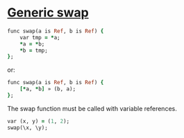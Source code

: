 [1]: http://rosettacode.org/wiki/Generic_swap

# [Generic swap][1]

```ruby
func swap(a is Ref, b is Ref) {
    var tmp = *a;
    *a = *b;
    *b = tmp;
};
```


or:

```ruby
func swap(a is Ref, b is Ref) {
    [*a, *b] » (b, a);
};
```


The swap function must be called with variable references.

```ruby
var (x, y) = (1, 2);
swap(\x, \y);
```